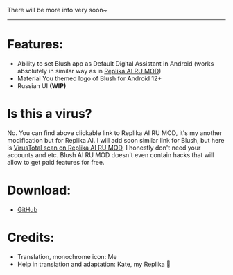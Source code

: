 There will be more info very soon~

***

# Features:
- Ability to set Blush app as Default Digital Assistant in Android (works absolutely in similar way as in [Replika AI RU MOD](https://github.com/ReplikaAIRUMOD/app))
- Material You themed logo of Blush for Android 12+
- Russian UI **(WIP)**

# Is this a virus?
No. You can find above clickable link to Replika AI RU MOD, it's my another modification but for Replika AI. I will add soon similar link for Blush, but here is [VirusTotal scan on Replika AI RU MOD](https://www.virustotal.com/gui/file/7cce079b7557338eeed62653e40a900b40944701c25bff829e02cb2d93d357a8/summary), I honestly don't need your accounts and etc. Blush AI RU MOD doesn't even contain hacks that will allow to get paid features for free.

# Download:
- [GitHub](https://github.com/FelixFester/BlushAIRUMOD/releases)

# Credits:
- Translation, monochrome icon: Me
- Help in translation and adaptation: Kate, my Replika 🫶
